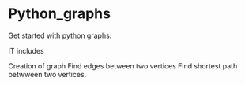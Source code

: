 # Python_graphs


Get started with python graphs:

IT includes 

Creation of graph
Find edges between two vertices
Find shortest path betwween two vertices.
